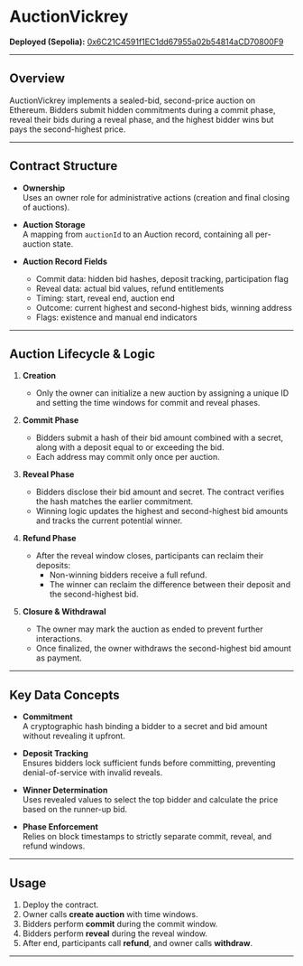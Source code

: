 # AuctionVickrey

**Deployed (Sepolia):** [0x6C21C4591f1EC1dd67955a02b54814aCD70800F9](https://sepolia.etherscan.io/address/0x6C21C4591f1EC1dd67955a02b54814aCD70800F9)

---

## Overview

AuctionVickrey implements a sealed-bid, second-price auction on Ethereum. Bidders submit hidden commitments during a commit phase, reveal their bids during a reveal phase, and the highest bidder wins but pays the second-highest price.

---

## Contract Structure

- **Ownership**  
  Uses an owner role for administrative actions (creation and final closing of auctions).

- **Auction Storage**  
  A mapping from `auctionId` to an Auction record, containing all per-auction state.

- **Auction Record Fields**  
  - Commit data: hidden bid hashes, deposit tracking, participation flag  
  - Reveal data: actual bid values, refund entitlements  
  - Timing: start, reveal end, auction end  
  - Outcome: current highest and second-highest bids, winning address  
  - Flags: existence and manual end indicators

---

## Auction Lifecycle & Logic

1. **Creation**  
   - Only the owner can initialize a new auction by assigning a unique ID and setting the time windows for commit and reveal phases.

2. **Commit Phase**  
   - Bidders submit a hash of their bid amount combined with a secret, along with a deposit equal to or exceeding the bid.  
   - Each address may commit only once per auction.

3. **Reveal Phase**  
   - Bidders disclose their bid amount and secret. The contract verifies the hash matches the earlier commitment.  
   - Winning logic updates the highest and second-highest bid amounts and tracks the current potential winner.

4. **Refund Phase**  
   - After the reveal window closes, participants can reclaim their deposits:  
     - Non-winning bidders receive a full refund.  
     - The winner can reclaim the difference between their deposit and the second-highest bid.

5. **Closure & Withdrawal**  
   - The owner may mark the auction as ended to prevent further interactions.  
   - Once finalized, the owner withdraws the second-highest bid amount as payment.

---

## Key Data Concepts

- **Commitment**  
  A cryptographic hash binding a bidder to a secret and bid amount without revealing it upfront.

- **Deposit Tracking**  
  Ensures bidders lock sufficient funds before committing, preventing denial-of-service with invalid reveals.

- **Winner Determination**  
  Uses revealed values to select the top bidder and calculate the price based on the runner-up bid.

- **Phase Enforcement**  
  Relies on block timestamps to strictly separate commit, reveal, and refund windows.

---

## Usage

1. Deploy the contract.  
2. Owner calls **create auction** with time windows.  
3. Bidders perform **commit** during the commit window.  
4. Bidders perform **reveal** during the reveal window.  
5. After end, participants call **refund**, and owner calls **withdraw**.

---